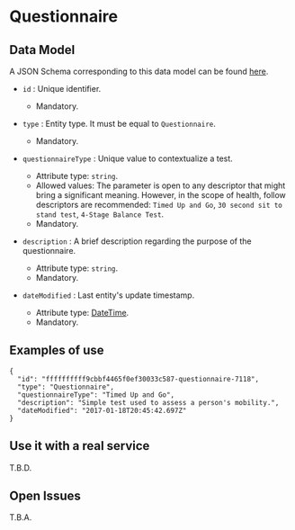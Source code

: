 # Questionnaire

## Data Model

A JSON Schema corresponding to this data model can be found [here](../schema.json).

+ `id` : Unique identifier.
    + Mandatory.

+ `type` : Entity type. It must be equal to `Questionnaire`.
    + Mandatory.

+ `questionnaireType` : Unique value to contextualize a test.
    + Attribute type: `string`.
    + Allowed values: The parameter is open to any descriptor that might bring a significant meaning. However, in the scope of health, follow descriptors are recommended: `Timed Up and Go`, `30 second sit to stand test`, `4-Stage Balance Test`.
    + Mandatory.

+ `description` : A brief description regarding the purpose of the questionnaire.
    + Attribute type: `string`.
    + Mandatory.

+ `dateModified` : Last entity's update timestamp.
    + Attribute type: [DateTime](https://schema.org/DateTime).
    + Mandatory.

## Examples of use

```
{
  "id": "ffffffffff9cbbf4465f0ef30033c587-questionnaire-7118",
  "type": "Questionnaire",
  "questionnaireType": "Timed Up and Go",
  "description": "Simple test used to assess a person's mobility.",
  "dateModified": "2017-01-18T20:45:42.697Z"
}
```

## Use it with a real service

T.B.D.

## Open Issues

T.B.A.
